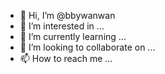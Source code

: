 - 👋 Hi, I’m @bbywanwan
- 👀 I’m interested in ...
- 🌱 I’m currently learning ...
- 💞️ I’m looking to collaborate on ...
- 📫 How to reach me ...

<!---
bbywanwan/bbywanwan is a ✨ special ✨ repository because its `README.md` (this file) appears on your GitHub profile.
You can click the Preview link to take a look at your changes.
--->
